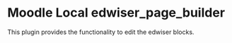 # Moodle Local edwiser_page_builder

This plugin provides the functionality to edit the edwiser blocks.
